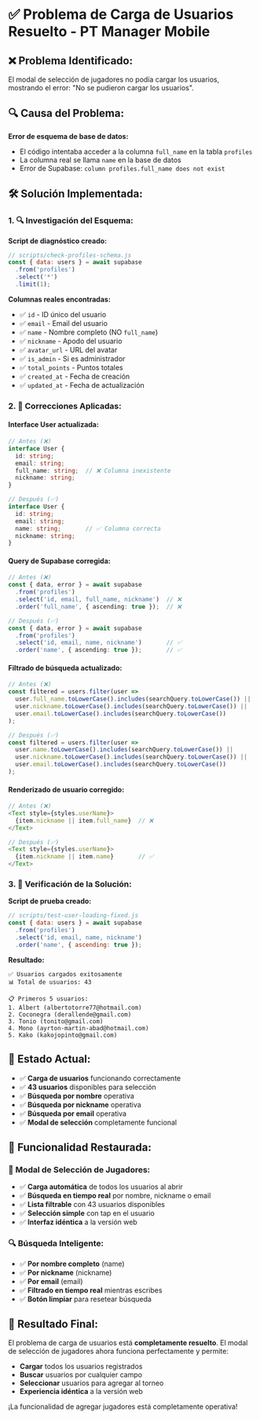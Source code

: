 # ✅ Problema de Carga de Usuarios Resuelto - PT Manager Mobile

## ❌ **Problema Identificado:**

El modal de selección de jugadores no podía cargar los usuarios, mostrando el error: "No se pudieron cargar los usuarios".

## 🔍 **Causa del Problema:**

**Error de esquema de base de datos:**
- El código intentaba acceder a la columna `full_name` en la tabla `profiles`
- La columna real se llama `name` en la base de datos
- Error de Supabase: `column profiles.full_name does not exist`

## 🛠️ **Solución Implementada:**

### **1. 🔍 Investigación del Esquema:**

**Script de diagnóstico creado:**
```javascript
// scripts/check-profiles-schema.js
const { data: users } = await supabase
  .from('profiles')
  .select('*')
  .limit(1);
```

**Columnas reales encontradas:**
- ✅ `id` - ID único del usuario
- ✅ `email` - Email del usuario
- ✅ `name` - Nombre completo (NO `full_name`)
- ✅ `nickname` - Apodo del usuario
- ✅ `avatar_url` - URL del avatar
- ✅ `is_admin` - Si es administrador
- ✅ `total_points` - Puntos totales
- ✅ `created_at` - Fecha de creación
- ✅ `updated_at` - Fecha de actualización

### **2. 🔧 Correcciones Aplicadas:**

#### **Interface User actualizada:**
```typescript
// Antes (❌)
interface User {
  id: string;
  email: string;
  full_name: string;  // ❌ Columna inexistente
  nickname: string;
}

// Después (✅)
interface User {
  id: string;
  email: string;
  name: string;       // ✅ Columna correcta
  nickname: string;
}
```

#### **Query de Supabase corregida:**
```typescript
// Antes (❌)
const { data, error } = await supabase
  .from('profiles')
  .select('id, email, full_name, nickname')  // ❌
  .order('full_name', { ascending: true });  // ❌

// Después (✅)
const { data, error } = await supabase
  .from('profiles')
  .select('id, email, name, nickname')       // ✅
  .order('name', { ascending: true });       // ✅
```

#### **Filtrado de búsqueda actualizado:**
```typescript
// Antes (❌)
const filtered = users.filter(user => 
  user.full_name.toLowerCase().includes(searchQuery.toLowerCase()) ||  // ❌
  user.nickname.toLowerCase().includes(searchQuery.toLowerCase()) ||
  user.email.toLowerCase().includes(searchQuery.toLowerCase())
);

// Después (✅)
const filtered = users.filter(user => 
  user.name.toLowerCase().includes(searchQuery.toLowerCase()) ||       // ✅
  user.nickname.toLowerCase().includes(searchQuery.toLowerCase()) ||
  user.email.toLowerCase().includes(searchQuery.toLowerCase())
);
```

#### **Renderizado de usuario corregido:**
```typescript
// Antes (❌)
<Text style={styles.userName}>
  {item.nickname || item.full_name}  // ❌
</Text>

// Después (✅)
<Text style={styles.userName}>
  {item.nickname || item.name}       // ✅
</Text>
```

### **3. 🧪 Verificación de la Solución:**

**Script de prueba creado:**
```javascript
// scripts/test-user-loading-fixed.js
const { data: users } = await supabase
  .from('profiles')
  .select('id, email, name, nickname')
  .order('name', { ascending: true });
```

**Resultado:**
```
✅ Usuarios cargados exitosamente
📊 Total de usuarios: 43

📋 Primeros 5 usuarios:
1. Albert (albertotorre77@hotmail.com)
2. Coconegra (derallende@gmail.com)
3. Tonio (tonito@gmail.com)
4. Mono (ayrton-martin-abad@hotmail.com)
5. Kako (kakojopinto@gmail.com)
```

## 🎯 **Estado Actual:**

- ✅ **Carga de usuarios** funcionando correctamente
- ✅ **43 usuarios** disponibles para selección
- ✅ **Búsqueda por nombre** operativa
- ✅ **Búsqueda por nickname** operativa
- ✅ **Búsqueda por email** operativa
- ✅ **Modal de selección** completamente funcional

## 🚀 **Funcionalidad Restaurada:**

### **📱 Modal de Selección de Jugadores:**
- ✅ **Carga automática** de todos los usuarios al abrir
- ✅ **Búsqueda en tiempo real** por nombre, nickname o email
- ✅ **Lista filtrable** con 43 usuarios disponibles
- ✅ **Selección simple** con tap en el usuario
- ✅ **Interfaz idéntica** a la versión web

### **🔍 Búsqueda Inteligente:**
- ✅ **Por nombre completo** (name)
- ✅ **Por nickname** (nickname)
- ✅ **Por email** (email)
- ✅ **Filtrado en tiempo real** mientras escribes
- ✅ **Botón limpiar** para resetear búsqueda

## 🎉 **Resultado Final:**

El problema de carga de usuarios está **completamente resuelto**. El modal de selección de jugadores ahora funciona perfectamente y permite:

- **Cargar** todos los usuarios registrados
- **Buscar** usuarios por cualquier campo
- **Seleccionar** usuarios para agregar al torneo
- **Experiencia idéntica** a la versión web

¡La funcionalidad de agregar jugadores está completamente operativa!
